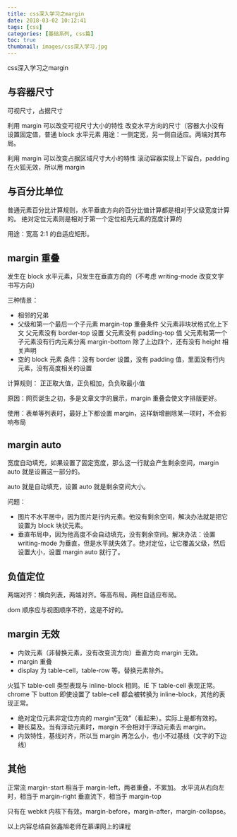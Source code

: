 ```yaml
---
title: css深入学习之margin
date: 2018-03-02 10:12:41
tags: [css]
categories: [基础系列, css篇]
toc: true
thumbnail: images/css深入学习.jpg
---
```


css深入学习之margin

<!-- more -->

## 与容器尺寸

可视尺寸，占据尺寸

利用 margin 可以改变可视尺寸大小的特性
改变水平方向的尺寸（容器大小没有设置固定值，普通 block 水平元素
用途：一侧定宽，另一侧自适应。两端对其布局。

利用 margin 可以改变占据区域尺寸大小的特性
滚动容器实现上下留白，padding 在火狐无效，所以用 margin

## 与百分比单位

普通元素百分比计算规则，水平垂直方向的百分比值计算都是相对于父级宽度计算的。
绝对定位元素则是相对于第一个定位祖先元素的宽度计算的

用途：宽高 2:1 的自适应矩形。

## margin 重叠

发生在 block 水平元素，只发生在垂直方向的（不考虑 writing-mode 改变文字书写方向）

三种情景：

- 相邻的兄弟
- 父级和第一个最后一个子元素
  margin-top 重叠条件
  父元素非块状格式化上下文
  父元素没有 border-top 设置
  父元素没有 padding-top 值
  父元素和第一个子元素没有行内元素分离
  margin-bottom 除了上边四个，还有没有 height 相关声明
- 空的 block 元素
  条件：没有 border 设置，没有 padding 值，里面没有行内元素，没有高度相关的设置

计算规则：
正正取大值，正负相加，负负取最小值

原因：网页诞生之初，多是文章文字的展示，margin 重叠会使文字排版更好。

使用：表单等列表时，最好上下都设置 margin，这样新增删除某一项时，不会影响布局

## margin auto

宽度自动填充，如果设置了固定宽度，那么这一行就会产生剩余空间，margin auto 就是设置这一部分的。

auto 就是自动填充，设置 auto 就是剩余空间大小。

问题：

- 图片不水平居中，因为图片是行内元素。他没有剩余空间，解决办法就是把它设置为 block 块状元素。
- 垂直布局中，因为他高度不会自动填充，没有剩余空间。解决办法：设置 writing-mode 为垂直，但是水平就失效了。绝对定位，让它覆盖父级，然后设置大小，设置 margin auto 就行了。

## 负值定位

两端对齐：横向列表，两端对齐。等高布局。两栏自适应布局。

dom 顺序应与视图顺序不符，这是不好的。

## margin 无效

- 内敛元素（非替换元素，没有改变流方向）垂直方向 margin 无效。
- margin 重叠
- display 为 table-cell，table-row 等。替换元素除外。

火狐下 table-cell 类型表现与 inline-block 相同。IE 下 table-cell 表现正常。chrome 下 button 即使设置了 table-cell 都会被转换为 inline-block，其他的表现正常。

- 绝对定位元素非定位方向的 margin“无效”（看起来）。实际上是都有效的。
- 鞭长莫及。当有浮动元素时，margin 不会相对于浮动元素去 margin。
- 内敛特性，基线对齐，所以当 margin 再怎么小，也小不过基线（文字的下边线）

## 其他

正常流 margin-start 相当于 margin-left，两者重叠，不累加。
水平流从右向左时，相当于 margin-right
垂直流下，相当于 margin-top

只有在 webkit 内核下有效。margin-before，margin-after，margin-collapse。

以上内容总结自张鑫旭老师在慕课网上的课程
